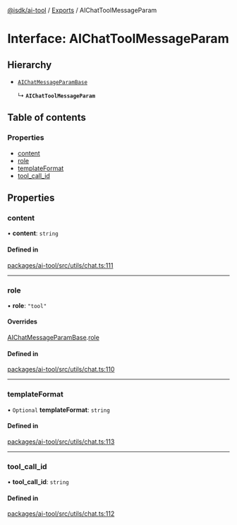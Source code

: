 [@isdk/ai-tool](../README.md) / [Exports](../modules.md) / AIChatToolMessageParam

# Interface: AIChatToolMessageParam

## Hierarchy

- [`AIChatMessageParamBase`](AIChatMessageParamBase.md)

  ↳ **`AIChatToolMessageParam`**

## Table of contents

### Properties

- [content](AIChatToolMessageParam.md#content)
- [role](AIChatToolMessageParam.md#role)
- [templateFormat](AIChatToolMessageParam.md#templateformat)
- [tool\_call\_id](AIChatToolMessageParam.md#tool_call_id)

## Properties

### content

• **content**: `string`

#### Defined in

[packages/ai-tool/src/utils/chat.ts:111](https://github.com/isdk/ai-tool.js/blob/43e2dd311b252f4a811e695a7944005766712a72/src/utils/chat.ts#L111)

___

### role

• **role**: ``"tool"``

#### Overrides

[AIChatMessageParamBase](AIChatMessageParamBase.md).[role](AIChatMessageParamBase.md#role)

#### Defined in

[packages/ai-tool/src/utils/chat.ts:110](https://github.com/isdk/ai-tool.js/blob/43e2dd311b252f4a811e695a7944005766712a72/src/utils/chat.ts#L110)

___

### templateFormat

• `Optional` **templateFormat**: `string`

#### Defined in

[packages/ai-tool/src/utils/chat.ts:113](https://github.com/isdk/ai-tool.js/blob/43e2dd311b252f4a811e695a7944005766712a72/src/utils/chat.ts#L113)

___

### tool\_call\_id

• **tool\_call\_id**: `string`

#### Defined in

[packages/ai-tool/src/utils/chat.ts:112](https://github.com/isdk/ai-tool.js/blob/43e2dd311b252f4a811e695a7944005766712a72/src/utils/chat.ts#L112)
